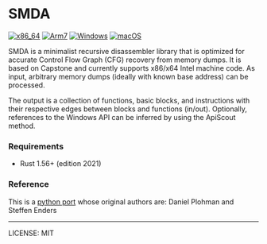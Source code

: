 # SMDA

[![x86_64](https://github.com/marirs/smda-rs/actions/workflows/linux_x86-64.yml/badge.svg)](https://github.com/marirs/smda-rs/actions/workflows/linux_x86-64.yml)
[![Arm7](https://github.com/marirs/smda-rs/actions/workflows/linux_arm7.yml/badge.svg)](https://github.com/marirs/smda-rs/actions/workflows/linux_arm7.yml)
[![Windows](https://github.com/marirs/smda-rs/actions/workflows/windows.yml/badge.svg)](https://github.com/marirs/smda-rs/actions/workflows/windows.yml)
[![macOS](https://github.com/marirs/smda-rs/actions/workflows/macos.yml/badge.svg)](https://github.com/marirs/smda-rs/actions/workflows/macos.yml)

SMDA is a minimalist recursive disassembler library that is 
optimized for accurate Control Flow Graph (CFG) recovery 
from memory dumps. It is based on Capstone and currently 
supports x86/x64 Intel machine code. As input, arbitrary 
memory dumps (ideally with known base address) can be processed. 

The output is a collection of functions, basic blocks, 
and instructions with their respective edges between blocks and 
functions (in/out). Optionally, references to the Windows API 
can be inferred by using the ApiScout method.

### Requirements
- Rust 1.56+ (edition 2021)


### Reference
This is a [python port](https://github.com/danielplohmann/smda/) whose original authors are: Daniel Plohman and Steffen Enders

---
LICENSE: MIT
